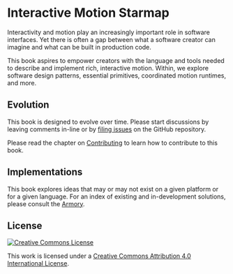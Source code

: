 # Interactive Motion Starmap

Interactivity and motion play an increasingly important role in software interfaces. Yet there is often a gap between what a software creator can imagine and what can be built in production code.

This book aspires to empower creators with the language and tools needed to describe and implement rich, interactive motion. Within, we explore software design patterns, essential primitives, coordinated motion runtimes, and more.

## Evolution

This book is designed to evolve over time. Please start discussions by leaving comments in-line or by [filing issues](https://github.com/material-motion/material-motion-starmap/issues/) on the GitHub repository.

Please read the chapter on [Contributing](CONTRIBUTING.md) to learn how to contribute to this book.

## Implementations

This book explores ideas that may or may not exist on a given platform or for a given language. For an index of existing and in-development solutions, please consult the [Armory](armory/).

## License

[![Creative Commons License](https://i.creativecommons.org/l/by/4.0/88x31.png)](http://creativecommons.org/licenses/by/4.0/)

This work is licensed under a [Creative Commons Attribution 4.0 International License](http://creativecommons.org/licenses/by/4.0/).